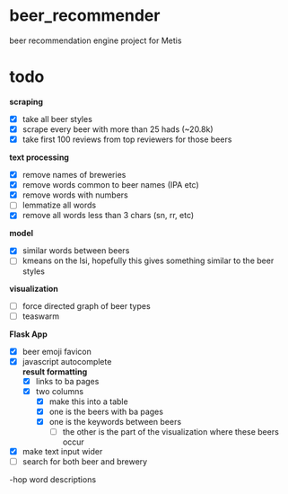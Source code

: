 # beer_recommender
beer recommendation engine project for Metis

# todo  
**scraping**
- [x] take all beer styles  
- [x] scrape every beer with more than 25 hads (~20.8k)
- [x] take first 100 reviews from top reviewers for those beers  
  
**text processing**
- [x] remove names of breweries  
- [x] remove words common to beer names (IPA etc)  
- [x] remove words with numbers  
- [ ] lemmatize all words  
- [x] remove all words less than 3 chars (sn, rr, etc)  
  
**model**
- [x] similar words between beers  
- [ ] kmeans on the lsi, hopefully this gives something similar to the beer styles  
  
**visualization**
- [ ] force directed graph of beer types  
- [ ] teaswarm  
  
**Flask App**
- [x] beer emoji favicon  
- [x] javascript autocomplete  
**result formatting**
	- [x] links to ba pages  
	- [x] two columns  
		- [x]  make this into a table  
		- [x] one is the beers with ba pages  
		- [x] one is the keywords between beers  
			- [ ] the other is the part of the visualization where these beers occur 
- [x] make text input wider  
- [ ] search for both beer and brewery  

-hop word descriptions  